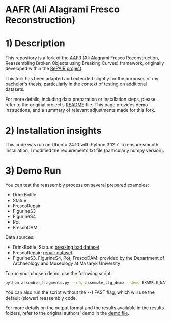 # AAFR (Ali Alagrami Fresco Reconstruction)

# 1) Description
This repository is a fork of the [AAFR](https://github.com/RePAIRProject/AAFR) (Ali Alagrami Fresco Reconstruction, Reassembling Broken Objects using Breaking Curves) framework, originally developed within the [RePAIR project](https://www.repairproject.eu/).

This fork has been adapted and extended slightly for the purposes of my bachelor's thesis, particularly in the context of testing on additional datasets.

For more details, including data preparation or installation steps, please refer to the original project’s [README](https://github.com/RePAIRProject/AAFR/blob/master/README.md) file. 
This page provides demo instructions, and a summary of relevant adjustments made for this fork.

# 2) Installation insights
This code was run on Ubuntu 24.10 with Python 3.12.7.
To ensure smooth installation, I modified the requirements.txt file (particularly numpy version).

# 3) Demo Run

You can test the reassembly process on several prepared examples:
- DrinkBottle
- Statue
- FrescoRepair
- FigurineS3
- FigurineS4
- Pot
- FrescoDAM

Data sources: 
- DrinkBottle, Statue: [breaking bad dataset](https://breaking-bad-dataset.github.io/)
- FrescoRepair: [repair dataset](https://drive.google.com/drive/folders/1G4ffmH5lxEqITZMNValiModByYUAO6yk)
- FigurineS3, FigurineS4, Pot, FrescoDAM: provided by the Department of Archaeology and Museology at Masaryk University

To run your chosen demo, use the following script:
```bash
python assemble_fragments.py --cfg assemble_cfg_demo --demo EXAMPLE_NAME --f FAST
```

You can also run the script without the --f FAST flag, which will use the default (slower) reassembly code.

For more details on the output format and the results available in the results folders, refer to the original authors' demo in the [demo file](demo.md).